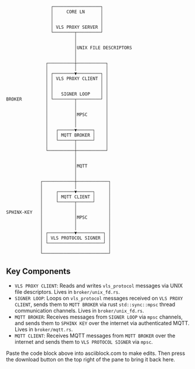 ```
                 ┌──────────────────┐
                 │     CORE LN      │
                 │                  │
                 │                  │
                 │ VLS PROXY SERVER │
                 └────────┬─────────┘
                          │
                          │
                          │UNIX FILE DESCRIPTORS
                          │
                          │
               ┌──────────┼───────────┐
               │          │           │
               │ ┌────────▼─────────┐ │
               │ │ VLS PROXY CLIENT │ │
               │ │                  │ │
               │ │                  │ │
               │ │   SIGNER LOOP    │ │
BROKER         │ └────────┬─────────┘ │
               │          │           │
               │          │           │
               │          │MPSC       │
               │          │           │
               │          │           │
               │   ┌──────▼──────┐    │
               │   │ MQTT BROKER │    │
               │   └──────┬──────┘    │
               │          │           │
               └──────────┼───────────┘
                          │
                          │
                          │MQTT
                          │
                          │
             ┌────────────┼────────────┐
             │            │            │
             │     ┌──────▼──────┐     │
             │     │ MQTT CLIENT │     │
             │     └──────┬──────┘     │
             │            │            │
SPHINX-KEY   │            │            │
             │            │MPSC        │
             │            │            │
             │            │            │
             │ ┌──────────▼──────────┐ │
             │ │ VLS PROTOCOL SIGNER │ │
             │ └─────────────────────┘ │
             │                         │
             └─────────────────────────┘
```

## Key Components

- `VLS PROXY CLIENT`: Reads and writes `vls_protocol` messages via UNIX file descriptors. Lives in `broker/unix_fd.rs`.
- `SIGNER LOOP`: Loops on `vls_protocol` messages received on `VLS PROXY CLIENT`, sends them to `MQTT BROKER` via rust `std::sync::mpsc` thread communication channels. Lives in `broker/unix_fd.rs`.
- `MQTT BROKER`: Receives messages from `SIGNER LOOP` via `mpsc` channels, and sends them to `SPHINX KEY` over the internet via authenticated MQTT. Lives in `broker/mqtt.rs`.
- `MQTT CLIENT`: Receives MQTT messages from `MQTT BROKER` over the internet and sends them to `VLS PROTOCOL SIGNER` via `mpsc`.

Paste the code block above into asciiblock.com to make edits. Then press the download button on the top right of the pane to bring it back here.
